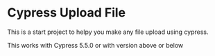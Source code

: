 # Cypress Upload File

This is a start project to helpy you make any file upload using cypress.

This works with Cypress 5.5.0 or with version above or below
